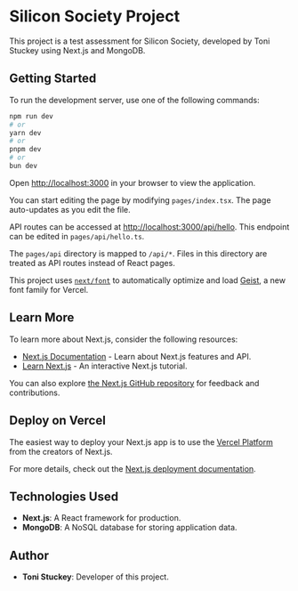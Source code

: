 # Silicon Society Project

This project is a test assessment for Silicon Society, developed by Toni Stuckey using Next.js and MongoDB.

## Getting Started

To run the development server, use one of the following commands:

```bash
npm run dev
# or
yarn dev
# or
pnpm dev
# or
bun dev
```

Open [http://localhost:3000](http://localhost:3000) in your browser to view the application.

You can start editing the page by modifying `pages/index.tsx`. The page auto-updates as you edit the file.

API routes can be accessed at [http://localhost:3000/api/hello](http://localhost:3000/api/hello). This endpoint can be edited in `pages/api/hello.ts`.

The `pages/api` directory is mapped to `/api/*`. Files in this directory are treated as API routes instead of React pages.

This project uses [`next/font`](https://nextjs.org/docs/pages/building-your-application/optimizing/fonts) to automatically optimize and load [Geist](https://vercel.com/font), a new font family for Vercel.

## Learn More

To learn more about Next.js, consider the following resources:

- [Next.js Documentation](https://nextjs.org/docs) - Learn about Next.js features and API.
- [Learn Next.js](https://nextjs.org/learn-pages-router) - An interactive Next.js tutorial.

You can also explore [the Next.js GitHub repository](https://github.com/vercel/next.js) for feedback and contributions.

## Deploy on Vercel

The easiest way to deploy your Next.js app is to use the [Vercel Platform](https://vercel.com/new?utm_medium=default-template&filter=next.js&utm_source=create-next-app&utm_campaign=create-next-app-readme) from the creators of Next.js.

For more details, check out the [Next.js deployment documentation](https://nextjs.org/docs/pages/building-your-application/deploying).

## Technologies Used

- **Next.js**: A React framework for production.
- **MongoDB**: A NoSQL database for storing application data.

## Author

- **Toni Stuckey**: Developer of this project.